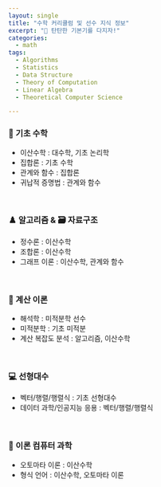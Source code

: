 ```yaml
---
layout: single
title: "수학 커리큘럼 및 선수 지식 정보"
excerpt: "💪 탄탄한 기본기를 다지자!"
categories:
  - math
tags:
  - Algorithms
  - Statistics
  - Data Structure
  - Theory of Computation
  - Linear Algebra
  - Theoretical Computer Science

---
```

### 🐥 기초 수학 
* 이산수학 : 대수학, 기초 논리학
* 집합론 : 기초 수학
* 관계와 함수 : 집합론
* 귀납적 증명법 : 관계와 함수
<br>

### ♟️ 알고리즘 & 🗃 자료구조
* 정수론 : 이산수학
* 조합론 : 이산수학
* 그래프 이론 : 이산수학, 관계와 함수
<br>

### 🧮 계산 이론
* 해석학 : 미적분학 선수
* 미적분학 : 기초 미적분
* 계산 복잡도 분석 : 알고리즘, 이산수학
<br>

### 💻 선형대수
* 벡터/행렬/행렬식 : 기초 선형대수
* 데이터 과학/인공지능 응용 : 벡터/행렬/행렬식
<br>

### 🤖 이론 컴퓨터 과학
* 오토마타 이론 : 이산수학
* 형식 언어 : 이산수학, 오토마타 이론
